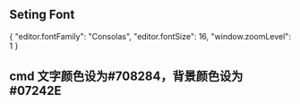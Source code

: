 ## Seting Font
{
  "editor.fontFamily": "Consolas",
    "editor.fontSize": 16,
    "window.zoomLevel": 1
}
## cmd 文字颜色设为#708284，背景颜色设为#07242E